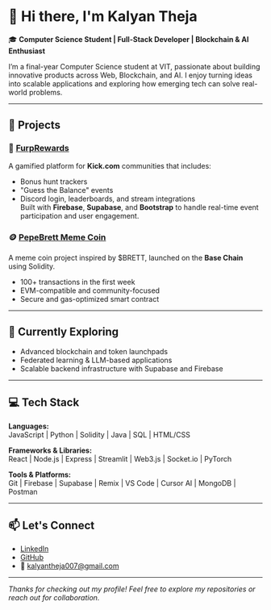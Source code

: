 # 👋 Hi there, I'm Kalyan Theja

🎓 **Computer Science Student | Full-Stack Developer | Blockchain & AI Enthusiast**

I’m a final-year Computer Science student at VIT, passionate about building innovative products across Web, Blockchain, and AI. I enjoy turning ideas into scalable applications and exploring how emerging tech can solve real-world problems.

---

## 🔨 Projects

### 🚀 [FurpRewards](https://github.com/Kalyantheja0/FurPrewards)
A gamified platform for **Kick.com** communities that includes:
- Bonus hunt trackers
- "Guess the Balance" events
- Discord login, leaderboards, and stream integrations  
Built with **Firebase**, **Supabase**, and **Bootstrap** to handle real-time event participation and user engagement.

### 🪙 [PepeBrett Meme Coin](https://github.com/Kalyantheja0/Crypto-Meme-Coin)
A meme coin project inspired by $BRETT, launched on the **Base Chain** using Solidity.  
- 100+ transactions in the first week  
- EVM-compatible and community-focused  
- Secure and gas-optimized smart contract

---

## 🌱 Currently Exploring

- Advanced blockchain and token launchpads  
- Federated learning & LLM-based applications  
- Scalable backend infrastructure with Supabase and Firebase

---

## 💻 Tech Stack

**Languages:**  
JavaScript | Python | Solidity | Java | SQL | HTML/CSS

**Frameworks & Libraries:**  
React | Node.js | Express | Streamlit | Web3.js | Socket.io | PyTorch

**Tools & Platforms:**  
Git | Firebase | Supabase | Remix | VS Code | Cursor AI | MongoDB | Postman

---

## 📫 Let's Connect

- [LinkedIn](https://www.linkedin.com/in/kalyan-theja/)
- [GitHub](https://github.com/kalyantheja0)
- 📧 kalyantheja007@gmail.com

---

*Thanks for checking out my profile! Feel free to explore my repositories or reach out for collaboration.* 
